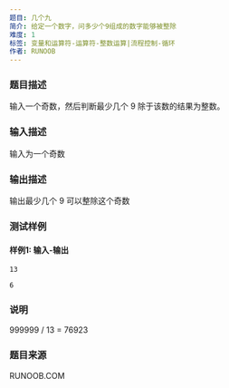 ```yaml
---
题目: 几个九
简介: 给定一个数字，问多少个9组成的数字能够被整除
难度: 1
标签: 变量和运算符-运算符-整数运算|流程控制-循环
作者: RUNOOB
---
```


### 题目描述

输入一个奇数，然后判断最少几个 9 除于该数的结果为整数。

### 输入描述

输入为一个奇数

### 输出描述

输出最少几个 9 可以整除这个奇数

### 测试样例

#### 样例1: 输入-输出

```
13
```

```
6
```

### 说明

999999 / 13 = 76923

### 题目来源

RUNOOB.COM
